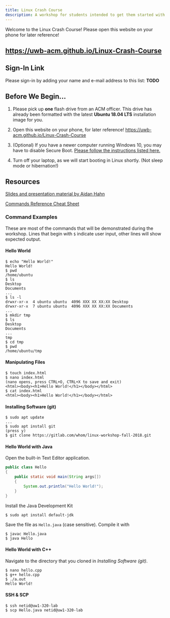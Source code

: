 ```yaml
---
title: Linux Crash Course
description: A workshop for students intended to get them started with Linux. Hosted by the UWB ACM.
---
```


Welcome to the Linux Crash Course!
Please open this website on your phone for later reference!

## https://uwb-acm.github.io/Linux-Crash-Course

## Sign-In Link

Please sign-in by adding your name and e-mail address to this list: **TODO**

## Before We Begin...

1. Please pick up **one** flash drive from an ACM officer. This drive has already been formatted
  with the latest **Ubuntu 18.04 LTS** installation image for you.
  
2. Open this website on your phone, for later reference! https://uwb-acm.github.io/Linux-Crash-Course

3. (Optional) If you have a newer computer running Windows 10, you may have to disable Secure Boot.
  [Please follow the instructions listed here.](https://docs.microsoft.com/en-us/windows-hardware/manufacture/desktop/disabling-secure-boot)
  
4. Turn off your laptop, as we will start booting in Linux shortly. (Not sleep mode or hibernation!)

## Resources

[Slides and presentation material by Aidan Hahn](https://gitlab.com/whom/linux-workshop-fall-2018)

[Commands Reference Cheat Sheet](/LinuxLab_CheatSheet.pdf)

### Command Examples

These are most of the commands that will be demonstrated during the workshop.
Lines that begin with `$` indicate user input, other lines will show expected output.

#### Hello World

```console
$ echo "Hello World!"
Hello World!
$ pwd
/home/ubuntu
$ ls
Desktop
Documents
...
$ ls -l 
drwxr-xr-x  4 ubuntu ubuntu  4096 XXX XX XX:XX Desktop
drwxr-xr-x  7 ubuntu ubuntu  4096 XXX XX XX:XX Documents
...
$ mkdir tmp
$ ls
Desktop
Documents
...
tmp
$ cd tmp
$ pwd
/home/ubuntu/tmp
```

#### Manipulating Files

```console
$ touch index.html
$ nano index.html
(nano opens, press CTRL+O, CTRL+X to save and exit)
<html><body><h1>Hello World!</h1></body></html>
$ cat index.html
<html><body><h1>Hello World!</h1></body></html>
```

#### Installing Software (git)

```console
$ sudo apt update
...
$ sudo apt install git
(press y)
$ git clone https://gitlab.com/whom/linux-workshop-fall-2018.git
```

#### Hello World with Java

Open the built-in Text Editor application.

```java
public class Hello
{
    public static void main(String args[])
    {
        System.out.println("Hello World!");
    }
}
```

Install the Java Development Kit
```console
$ sudo apt install default-jdk
```

Save the file as `Hello.java` (case sensitive).
Compile it with 

```console
$ javac Hello.java
$ java Hello
```

#### Hello World with C++

Navigate to the directory that you cloned in _Installing Software (git)_.

```console
$ nano hello.cpp
$ g++ hello.cpp
$ ./a.out
Hello World!
```

#### SSH & SCP

```console
$ ssh netid@uw1-320-lab
$ scp Hello.java netid@uw1-320-lab
```
